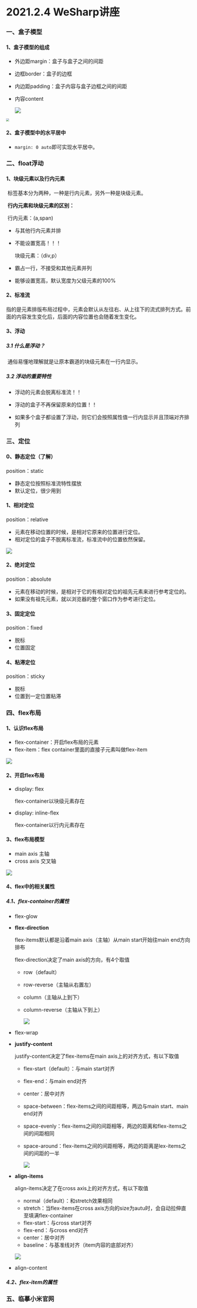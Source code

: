 # 2021.2.4 WeSharp讲座



### 一、盒子模型

#### 1、盒子模型的组成

- 外边距margin：盒子与盒子之间的间距

- 边框border：盒子的边框

- 内边距padding：盒子内容与盒子边框之间的间距

- 内容content

  ![](..\img\L0BT68}0V133]]9WZR3C]VN.png)

<img src="..\img\box1.png" style="zoom:50%;" />



#### 2、盒子模型中的水平居中

- `margin: 0 auto`即可实现水平居中。



### 二、float浮动

#### 1、块级元素以及行内元素

​		标签基本分为两种，一种是行内元素，另外一种是块级元素。

​	**行内元素和块级元素的区别：**

​		行内元素：(a,span)

- 与其他行内元素并排

- 不能设置宽高！！！

  块级元素：（div,p）

- 霸占一行，不接受和其他元素并列

- 能够设置宽高，默认宽度为父级元素的100%



#### 2、标准流

​		指的是元素排版布局过程中，元素会默认从左往右、从上往下的流式排列方式。前面的内容发生变化后，后面的内容位置也会随着发生变化。



#### 3、浮动

##### 3.1 什么是浮动？

​		通俗易懂地理解就是让原本霸道的块级元素在一行内显示。

##### 3.2 浮动的重要特性

- 浮动的元素会脱离标准流！！

- 浮动的盒子不再保留原来的位置！！
- 如果多个盒子都设置了浮动，则它们会按照属性值一行内显示并且顶端对齐排列



### 三、定位

#### 0、静态定位（了解）

position：static

- 静态定位按照标准流特性摆放
- 默认定位，很少用到

#### 1、相对定位

position：relative

- 元素在移动位置的时候，是相对它原来的位置进行定位。
- 相对定位的盒子不脱离标准流，标准流中的位置依然保留。

![](..\img\relative1.png)

#### 2、绝对定位

position：absolute

- 元素在移动的时候，是相对于它的有相对定位的祖先元素来进行参考定位的。
- 如果没有祖先元素，就以浏览器的整个窗口作为参考进行定位。

#### 3、固定定位

position：fixed

- 脱标
- 位置固定

#### 4、粘滞定位

position：sticky

- 脱标
- 位置到一定位置粘滞



### 四、flex布局

#### 1、认识flex布局

- flex-container：开启flex布局的元素
- flex-item：flex container里面的直接子元素叫做flex-item

![](../img/flex1.png)



#### 2、开启flex布局

- display: flex

  flex-container以块级元素存在

- display: inline-flex

  flex-container以行内元素存在



#### 3、flex布局模型

- main axis 主轴
- cross axis 交叉轴

![](../img/flex2.png)



#### 4、flex中的相关属性

##### 4.1、flex-container的属性

- flex-glow

- **flex-direction**

  flex-items默认都是沿着main axis（主轴）从main start开始往main end方向排布

  flex-direction决定了main axis的方向，有4个取值

  - row（default）

  - row-reverse（主轴从右置左）

  - column（主轴从上到下）

  - column-reverse（主轴从下到上）

    ![](../img/flex3.png)

- flex-wrap

- **justify-content**

  justify-content决定了flex-items在main axis上的对齐方式，有以下取值

  - flex-start（default）：与main start对齐

  - flex-end：与main end对齐

  - center：居中对齐

  - space-between：flex-items之间的间距相等，两边与main start、main end对齐

  - space-evenly：flex-items之间的间距相等，两边的距离和flex-items之间的间距相同

  - space-around：flex-items之间的间距相等，两边的距离是lex-items之间的间距的一半

    ![](../img/flex4.png)

- **align-items**

  align-items决定了在cross axis上的对齐方式，有以下取值

  - normal（default）：和stretch效果相同
  - stretch：当flex-items在cross axis方向的size为autu时，会自动拉伸直至填满flex-container
  - flex-start：与cross start对齐
  - flex-end：与cross end对齐
  - center：居中对齐
  - baseline：与基准线对齐（item内容的底部对齐）

  ![](../img/flex5.png)

- align-content





##### 4.2、flex-item的属性



### 五、临摹小米官网